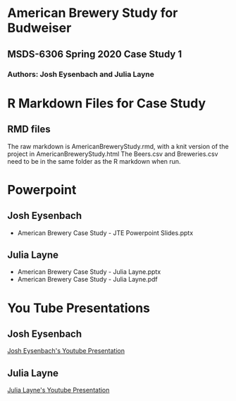 # American Brewery Study for Budweiser
## MSDS-6306 Spring 2020 Case Study 1
### Authors: Josh Eysenbach and Julia Layne

# R Markdown Files for Case Study 
## RMD files
The raw markdown is AmericanBreweryStudy.rmd, with a knit version of the project in AmericanBreweryStudy.html
The Beers.csv and Breweries.csv need to be in the same folder as the R markdown when run.


# Powerpoint
## Josh Eysenbach
* American Brewery Case Study - JTE Powerpoint Slides.pptx

## Julia Layne
* American Brewery Case Study - Julia Layne.pptx
* American Brewery Case Study - Julia Layne.pdf

# You Tube Presentations
## Josh Eysenbach 
[Josh Eysenbach's Youtube Presentation](https://www.youtube.com/watch?v=TtA6nAEoXpk)

## Julia Layne
[Julia Layne's Youtube Presentation](https://www.youtube.com/)